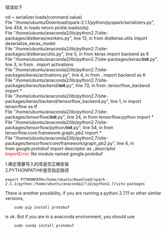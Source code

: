 
错误如下<br/>

nd = serializer.loads(command.value)<br/>
  File "/home/ubuntu/Download/spark-2.1.1/python/pyspark/serializers.py", line 454, in loads
    return pickle.loads(obj)<br/>
  File "/home/ubuntu/anaconda2/lib/python2.7/site-packages/distkeras/workers.py", line 13, in <module>
    from distkeras.utils import deserialize_keras_model<br/>
  File "/home/ubuntu/anaconda2/lib/python2.7/site-packages/distkeras/utils.py", line 5, in <module>
    from keras import backend as K<br/>
  File "/home/ubuntu/anaconda2/lib/python2.7/site-packages/keras/__init__.py", line 3, in <module>
    from . import activations<br/>
  File "/home/ubuntu/anaconda2/lib/python2.7/site-packages/keras/activations.py", line 4, in <module>
    from . import backend as K<br/>
  File "/home/ubuntu/anaconda2/lib/python2.7/site-packages/keras/backend/__init__.py", line 73, in <module>
    from .tensorflow_backend import *<br/>
  File "/home/ubuntu/anaconda2/lib/python2.7/site-packages/keras/backend/tensorflow_backend.py", line 1, in <module>
    import tensorflow as tf<br/>
  File "/home/ubuntu/anaconda2/lib/python2.7/site-packages/tensorflow/__init__.py", line 24, in <module>
    from tensorflow.python import *<br/>
  File "/home/ubuntu/anaconda2/lib/python2.7/site-packages/tensorflow/python/__init__.py", line 54, in <module>
    from tensorflow.core.framework.graph_pb2 import *<br/>
  File "/home/ubuntu/anaconda2/lib/python2.7/site-packages/tensorflow/core/framework/graph_pb2.py", line 6, in <module><br/>
    from google.protobuf import descriptor as _descriptor<br/>
<span style="color:red">ImportError</span>: No module named google.protobuf<br/>

1.确定需要导入的库是否正确安装<br/>
2.PYTHONPATH中是否指定路径<br/>
```
export PYTHONPATH=/home/ubuntu/Download/spark-2.1.1/python:/home/ubuntu/anaconda2/lib/python2.7/site-packages
```

There is another possibility, if you are running a python 2.7.11 or other similar versions, 
```
    sudo pip install protobuf
```
is ok. But if you are in a anaconda environment, you should use 
```
    sudo conda install protobuf
```
